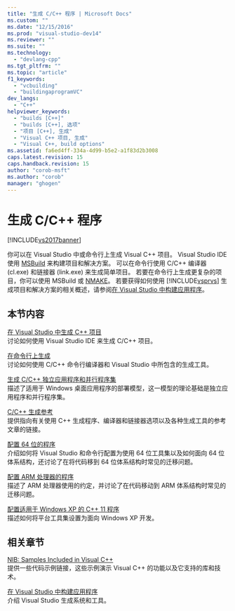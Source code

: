 ```yaml
---
title: "生成 C/C++ 程序 | Microsoft Docs"
ms.custom: ""
ms.date: "12/15/2016"
ms.prod: "visual-studio-dev14"
ms.reviewer: ""
ms.suite: ""
ms.technology: 
  - "devlang-cpp"
ms.tgt_pltfrm: ""
ms.topic: "article"
f1_keywords: 
  - "vcbuilding"
  - "buildingaprogramVC"
dev_langs: 
  - "C++"
helpviewer_keywords: 
  - "builds [C++]"
  - "builds [C++], 选项"
  - "项目 [C++], 生成"
  - "Visual C++ 项目, 生成"
  - "Visual C++, build options"
ms.assetid: fa6ed4ff-334a-4d99-b5e2-a1f83d2b3008
caps.latest.revision: 15
caps.handback.revision: 15
author: "corob-msft"
ms.author: "corob"
manager: "ghogen"
---
```

# 生成 C/C++ 程序
[!INCLUDE[vs2017banner](../assembler/inline/includes/vs2017banner.md)]

你可以在 Visual Studio 中或命令行上生成 Visual C\+\+ 项目。  Visual Studio IDE 使用 [MSBuild](../build/msbuild-visual-cpp.md) 来构建项目和解决方案。  可以在命令行使用 C\/C\+\+ 编译器 \(cl.exe\) 和链接器 \(link.exe\) 来生成简单项目。  若要在命令行上生成更复杂的项目，你可以使用 MSBuild 或 [NMAKE](../build/nmake-reference.md)。  若要获得如何使用 [!INCLUDE[vsprvs](../assembler/masm/includes/vsprvs_md.md)] 生成项目和解决方案的相关概述，请参阅[在 Visual Studio 中构建应用程序](../Topic/Compiling%20and%20Building%20in%20Visual%20Studio.md)。  
  
## 本节内容  
 [在 Visual Studio 中生成 C\+\+ 项目](../ide/building-cpp-projects-in-visual-studio.md)  
 讨论如何使用 Visual Studio IDE 来生成 C\/C\+\+ 项目。  
  
 [在命令行上生成](../build/building-on-the-command-line.md)  
 讨论如何使用 C\/C\+\+ 命令行编译器和 Visual Studio 中所包含的生成工具。  
  
 [生成 C\/C\+\+ 独立应用程序和并行程序集](../build/building-c-cpp-isolated-applications-and-side-by-side-assemblies.md)  
 描述了适用于 Windows 桌面应用程序的部署模型，这一模型的理论基础是独立应用程序和并行程序集。  
  
 [C\/C\+\+ 生成参考](../build/reference/c-cpp-building-reference.md)  
 提供指向有关使用 C\+\+ 生成程序、编译器和链接器选项以及各种生成工具的参考文章的链接。  
  
 [配置 64 位的程序](../build/configuring-programs-for-64-bit-visual-cpp.md)  
 介绍如何将 Visual Studio 和命令行配置为使用 64 位工具集以及如何面向 64 位体系结构，还讨论了在将代码移到 64 位体系结构时常见的迁移问题。  
  
 [配置 ARM 处理器的程序](../build/configuring-programs-for-arm-processors-visual-cpp.md)  
 描述了 ARM 处理器使用的约定，并讨论了在代码移动到 ARM 体系结构时常见的迁移问题。  
  
 [配置适用于 Windows XP 的 C\+\+ 11 程序](../build/configuring-programs-for-windows-xp.md)  
 描述如何将平台工具集设置为面向 Windows XP 开发。  
  
## 相关章节  
 [NIB: Samples Included in Visual C\+\+](http://msdn.microsoft.com/zh-cn/c9ec56b3-2bbd-49b4-8a4c-9ed4b78b7a84)  
 提供一些代码示例链接，这些示例演示 Visual C\+\+ 的功能以及它支持的库和技术。  
  
 [在 Visual Studio 中构建应用程序](../Topic/Compiling%20and%20Building%20in%20Visual%20Studio.md)  
 介绍 Visual Studio 生成系统和工具。